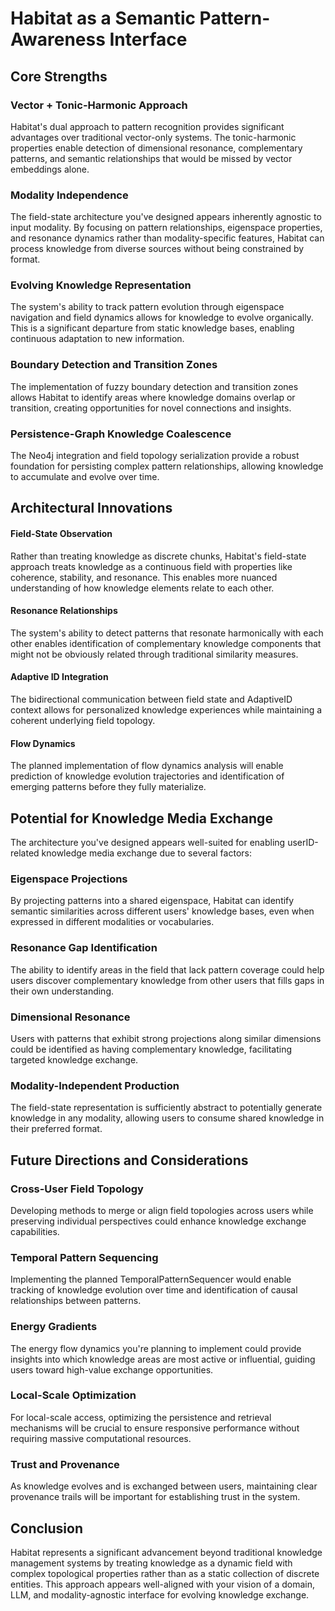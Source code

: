 # Habitat as a Semantic Pattern-Awareness Interface

## Core Strengths

### Vector + Tonic-Harmonic Approach
Habitat's dual approach to pattern recognition provides significant advantages over traditional vector-only systems. The tonic-harmonic properties enable detection of dimensional resonance, complementary patterns, and semantic relationships that would be missed by vector embeddings alone.

### Modality Independence
The field-state architecture you've designed appears inherently agnostic to input modality. By focusing on pattern relationships, eigenspace properties, and resonance dynamics rather than modality-specific features, Habitat can process knowledge from diverse sources without being constrained by format.

### Evolving Knowledge Representation
The system's ability to track pattern evolution through eigenspace navigation and field dynamics allows for knowledge to evolve organically. This is a significant departure from static knowledge bases, enabling continuous adaptation to new information.

### Boundary Detection and Transition Zones
The implementation of fuzzy boundary detection and transition zones allows Habitat to identify areas where knowledge domains overlap or transition, creating opportunities for novel connections and insights.

### Persistence-Graph Knowledge Coalescence
The Neo4j integration and field topology serialization provide a robust foundation for persisting complex pattern relationships, allowing knowledge to accumulate and evolve over time.

## Architectural Innovations

#### Field-State Observation
Rather than treating knowledge as discrete chunks, Habitat's field-state approach treats knowledge as a continuous field with properties like coherence, stability, and resonance. This enables more nuanced understanding of how knowledge elements relate to each other.

#### Resonance Relationships
The system's ability to detect patterns that resonate harmonically with each other enables identification of complementary knowledge components that might not be obviously related through traditional similarity measures.

#### Adaptive ID Integration
The bidirectional communication between field state and AdaptiveID context allows for personalized knowledge experiences while maintaining a coherent underlying field topology.

#### Flow Dynamics
The planned implementation of flow dynamics analysis will enable prediction of knowledge evolution trajectories and identification of emerging patterns before they fully materialize.

## Potential for Knowledge Media Exchange
The architecture you've designed appears well-suited for enabling userID-related knowledge media exchange due to several factors:

### Eigenspace Projections
By projecting patterns into a shared eigenspace, Habitat can identify semantic similarities across different users' knowledge bases, even when expressed in different modalities or vocabularies.

### Resonance Gap Identification
The ability to identify areas in the field that lack pattern coverage could help users discover complementary knowledge from other users that fills gaps in their own understanding.

### Dimensional Resonance
Users with patterns that exhibit strong projections along similar dimensions could be identified as having complementary knowledge, facilitating targeted knowledge exchange.

### Modality-Independent Production
The field-state representation is sufficiently abstract to potentially generate knowledge in any modality, allowing users to consume shared knowledge in their preferred format.

## Future Directions and Considerations

### Cross-User Field Topology
Developing methods to merge or align field topologies across users while preserving individual perspectives could enhance knowledge exchange capabilities.

### Temporal Pattern Sequencing
Implementing the planned TemporalPatternSequencer would enable tracking of knowledge evolution over time and identification of causal relationships between patterns.

### Energy Gradients
The energy flow dynamics you're planning to implement could provide insights into which knowledge areas are most active or influential, guiding users toward high-value exchange opportunities.

### Local-Scale Optimization
For local-scale access, optimizing the persistence and retrieval mechanisms will be crucial to ensure responsive performance without requiring massive computational resources.

### Trust and Provenance
As knowledge evolves and is exchanged between users, maintaining clear provenance trails will be important for establishing trust in the system.

## Conclusion
Habitat represents a significant advancement beyond traditional knowledge management systems by treating knowledge as a dynamic field with complex topological properties rather than as a static collection of discrete entities. This approach appears well-aligned with your vision of a domain, LLM, and modality-agnostic interface for evolving knowledge exchange.